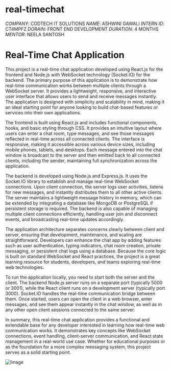 # real-timechat
*COMPANY*: CODTECH IT SOLUTIONS 
*NAME*: ASHWINI GAWALI 
*INTERN ID*: CT4MPFZ 
*DORAIN*: FRONT END DEVELOPMENT 
*DURATION*: 4 MONTHS 
*MENTOR*: NEELA SANTOSH 

# Real-Time Chat Application

This project is a real-time chat application developed using React.js for the frontend and Node.js with WebSocket technology (Socket.IO) for the backend. The primary purpose of this application is to demonstrate how real-time communication works between multiple clients through a WebSocket server. It provides a lightweight, responsive, and interactive user interface that allows users to send and receive messages instantly. The application is designed with simplicity and scalability in mind, making it an ideal starting point for anyone looking to build chat-based features or services into their own applications.

The frontend is built using React.js and includes functional components, hooks, and basic styling through CSS. It provides an intuitive layout where users can enter a chat room, type messages, and see those messages reflected in real-time across all connected clients. The interface is responsive, making it accessible across various device sizes, including mobile phones, tablets, and desktops. Each message entered into the chat window is broadcast to the server and then emitted back to all connected clients, including the sender, maintaining full synchronization across the application.

The backend is developed using Node.js and Express.js. It uses the Socket.IO library to establish and manage real-time WebSocket connections. Upon client connection, the server logs user activities, listens for new messages, and instantly distributes them to all other active clients. The server maintains a lightweight message history in memory, which can be extended by integrating a database like MongoDB or PostgreSQL if persistent storage is required. The backend is also capable of managing multiple client connections efficiently, handling user join and disconnect events, and broadcasting real-time updates accordingly.

The application architecture separates concerns clearly between client and server, ensuring that development, maintenance, and scaling are straightforward. Developers can enhance the chat app by adding features such as user authentication, typing indicators, chat room creation, private messaging, or persistent chat logs using a database. Because the core logic is built on standard WebSocket and React practices, the project is a great learning resource for students, developers, and teams exploring real-time web technologies.

To run the application locally, you need to start both the server and the client. The backend Node.js server runs on a separate port (typically 5000 or 3001), while the React client runs on a development server (typically port 3000). Socket.IO handles the real-time communication bridge between them. Once started, users can open the client in a web browser, enter messages, and see them appear instantly in the chat window, as well as in any other open client sessions connected to the same server.

In summary, this real-time chat application provides a functional and extendable base for any developer interested in learning how real-time web communication works. It demonstrates key concepts like WebSocket connections, event handling, client-server communication, and React state management in a real-world use case. Whether for educational purposes or as the foundation for a more complex messaging system, this project serves as a solid starting point.

![Image](https://github.com/user-attachments/assets/6b6ebccb-2aa8-4e7a-8a78-c35b2167ddf7)
